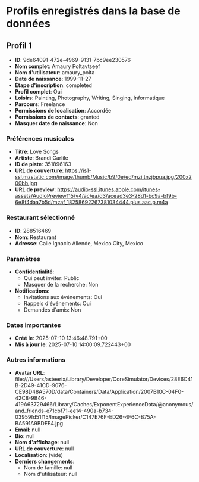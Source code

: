 # Profils enregistrés dans la base de données

## Profil 1
- **ID**: 9de64091-472e-4969-9131-7bc9ee230576
- **Nom complet**: Amaury Poltavtseef
- **Nom d'utilisateur**: amaury_polta
- **Date de naissance**: 1999-11-27
- **Étape d'inscription**: completed
- **Profil complet**: Oui
- **Loisirs**: Painting, Photography, Writing, Singing, Informatique
- **Parcours**: Freelance
- **Permissions de localisation**: Accordée
- **Permissions de contacts**: granted
- **Masquer date de naissance**: Non

### Préférences musicales
- **Titre**: Love Songs
- **Artiste**: Brandi Carlile
- **ID de piste**: 351896163
- **URL de couverture**: https://is1-ssl.mzstatic.com/image/thumb/Music/b9/0e/ed/mzi.tnzjbpua.jpg/200x200bb.jpg
- **URL de preview**: https://audio-ssl.itunes.apple.com/itunes-assets/AudioPreview115/v4/ac/ea/d3/acead3e3-28d1-bc9a-bf9b-6e8f4daa7b5d/mzaf_18258692267381034444.plus.aac.p.m4a

### Restaurant sélectionné
- **ID**: 288516469
- **Nom**: Restaurant
- **Adresse**: Calle Ignacio Allende, Mexico City, Mexico

### Paramètres
- **Confidentialité**:
  - Qui peut inviter: Public
  - Masquer de la recherche: Non
- **Notifications**:
  - Invitations aux événements: Oui
  - Rappels d'événements: Oui
  - Demandes d'amis: Non

### Dates importantes
- **Créé le**: 2025-07-10 13:46:48.791+00
- **Mis à jour le**: 2025-07-10 14:00:09.722443+00

### Autres informations
- **Avatar URL**: file:///Users/asteerix/Library/Developer/CoreSimulator/Devices/28E6C41B-2D49-41CD-9076-CE98D48A570D/data/Containers/Data/Application/2007B10C-04F0-42C8-9B46-419A63729466/Library/Caches/ExponentExperienceData/@anonymous/and_friends-e71cbf71-ee14-490a-b734-03959fd51f15/ImagePicker/C147E76F-ED26-4F6C-B75A-BA591A9BDEE4.jpg
- **Email**: null
- **Bio**: null
- **Nom d'affichage**: null
- **URL de couverture**: null
- **Localisation**: (vide)
- **Derniers changements**:
  - Nom de famille: null
  - Nom d'utilisateur: null